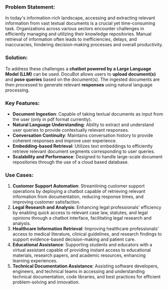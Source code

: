 ### **Problem Statement:**

In today's information-rich landscape, accessing and extracting relevant information from vast textual documents is a crucial yet time-consuming task. Organizations across various sectors encounter challenges in efficiently managing and utilizing their knowledge repositories. Manual retrieval of information often leads to inefficiencies, delays, and inaccuracies, hindering decision-making processes and overall productivity.

### **Solution:**

To address these challenges a **chatbot powered by a Large Language Model (LLM)** can be used. DocuBot allows users to **upload document(s)** and **pose queries** based on the document(s). The ingested documents are then processed to generate relevant **responses** using natural language processing. 

### **Key Features:**

- **Document Ingestion**: Capable of taking textual documents as input from the user (only in pdf format currently).
- **Natural Language Understanding**: Ability to extract and understand user queries to provide contextually relevant responses.
- **Conversation Continuity**: Maintains conversation history to provide coherent responses and improve user experience.
- **Embedding-based Retrieval**: Utilizes text embeddings to efficiently retrieve relevant document segments corresponding to user queries.
- **Scalability and Performance**: Designed to handle large-scale document repositories through the use of a cloud based database.

### **Use Cases:**

1. **Customer Support Automation**: Streamlining customer support operations by deploying a chatbot capable of retrieving relevant information from documentation, reducing response times, and improving customer satisfaction.
2. **Legal Research and Analysis**: Enhancing legal professionals' efficiency by enabling quick access to relevant case law, statutes, and legal opinions through a chatbot interface, facilitating legal research and analysis.
3. **Healthcare Information Retrieval**: Improving healthcare professionals' access to medical literature, clinical guidelines, and research findings to support evidence-based decision-making and patient care.
4. **Educational Assistance**: Supporting students and educators with a virtual assistant capable of providing instant access to educational materials, research papers, and academic resources, enhancing learning experiences.
5. **Technical Documentation Assistance**: Assisting software developers, engineers, and technical teams in accessing and understanding technical documentation, code libraries, and best practices for efficient problem-solving and innovation.
